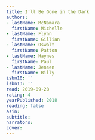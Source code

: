 ```yaml
---
title: I'll Be Gone in the Dark
authors:
- lastName: McNamara
  firstName: Michelle
- lastName: Flynn
  firstName: Gillian
- lastName: Oswalt
  firstName: Patton
- lastName: Haynes
  firstName: Paul
- lastName: Jensen
  firstName: Billy
isbn10: ''
isbn13: ''
read: 2019-09-28
rating: 4
yearPublished: 2018
reading: false
asin:
subtitle:
narrators:
cover:
---
```

